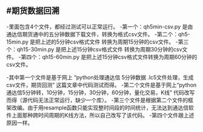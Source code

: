 #期货数据回溯
---
-里面包含4个文件，都经过测试可以正常运行。
-第一个：qh5min-csv.py   是由通达信期货通中的五分钟数据下载文件，转换为格式csv文件。
-第二个：qh5-15min.py  是把上述的5分钟csv格式文件 转换为周期15分钟的csv文件。
-第三个：qh15-30min.py 是把上述15分钟csv格式文件 转换为周期30分钟的csv文件。
-第四个：qh15-60min.py 是把上述15分钟csv格式文件转换为周期60分钟的csv文件。


-其中第一个文件是基于网上 “python处理通达信 5分钟数据 .lc5文件处理，生成csv文件，期货回测” 这篇文章中代码测试而得。
-第二个文件是基于网上“python通达信5分钟转，10分钟，15分钟，30分钟，60分钟，量化交易，K线” 代码改写而得（源代码无法正常运行，缺少一个库）。
-第三个文件是根据第二个文件的框架改编。由于用resample函数只能实现整时间段的时间统计，无法达到通达信软件上面那种跨时间周期的K线方法，所以自己改写了该代码。
-第四个文件跟上述原因一样。
